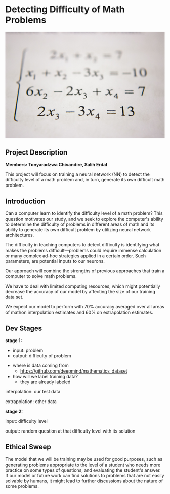 # Detecting Difficulty of Math Problems
![](mathematics.jpeg)

## Project Description

**Members: Tonyaradzwa Chivandire, Salih Erdal**

This project will focus on training a neural network (NN) to detect the difficulty level of a math problem and, in turn, generate its own difficult math problem. 

## Introduction

Can a computer learn to identify the difficulty level of a math problem? This question motivates our study, and we seek to explore the computer's ability to determine the difficulty of problems in different areas of math and its ability to generate its own difficult problem by utilizing neural network architectures.

The difficulty in teaching computers to detect difficulty is identifying what makes the problems difficult—problems could require immense calculation or many complex ad-hoc strategies applied in a certain order. Such parameters, are potential inputs to our neurons. 

Our approach will combine the strengths of previous approaches that train a computer to solve math problems.

We have to deal with limited computing resources, which might potentially decrease the accuracy of our model by affecting the size of our training data set.

We expect our model to perform with 70% accuracy averaged over all areas of mathon interpolation estimates and 60% on extrapolation estimates.  

## Dev Stages

**stage 1:**
  - input: problem
  - output: difficulty of problem

* where is data coming from
  * https://github.com/deepmind/mathematics_dataset
* how will we label training data?
  * they are already labeled

interpolation: our test data

extrapolation: other data

**stage 2:**

input: difficulty level

output: random question at that difficulty level with its solution

## Ethical Sweep

The model that we will be training may be used for good purposes, such as generating problems appropriate to the level of a student who needs more practice on some types of questions, and evaluating the student's answer. If our model or future work can find solutions to problems that are not easily solvable by humans, it might lead to further discussions about the nature of some problems.  
